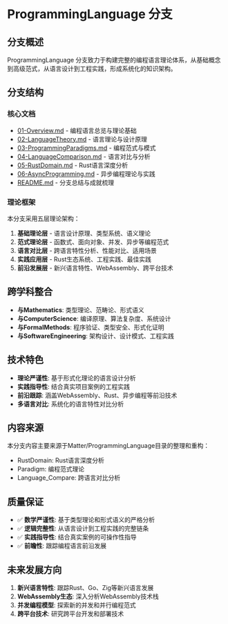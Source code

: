 # ProgrammingLanguage 分支

## 分支概述

ProgrammingLanguage 分支致力于构建完整的编程语言理论体系，从基础概念到高级范式，从语言设计到工程实践，形成系统化的知识架构。

## 分支结构

### 核心文档

- [01-Overview.md](01-Overview.md) - 编程语言总览与理论基础
- [02-LanguageTheory.md](02-LanguageTheory.md) - 语言理论与设计原理
- [03-ProgrammingParadigms.md](03-ProgrammingParadigms.md) - 编程范式与模式
- [04-LanguageComparison.md](04-LanguageComparison.md) - 语言对比与分析
- [05-RustDomain.md](05-RustDomain.md) - Rust语言深度分析
- [06-AsyncProgramming.md](06-AsyncProgramming.md) - 异步编程理论与实践
- [README.md](README.md) - 分支总结与成就梳理

### 理论框架

本分支采用五层理论架构：

1. **基础理论层** - 语言设计原理、类型系统、语义理论
2. **范式理论层** - 函数式、面向对象、并发、异步等编程范式
3. **语言对比层** - 跨语言特性分析、性能对比、适用场景
4. **实践应用层** - Rust生态系统、工程实践、最佳实践
5. **前沿发展层** - 新兴语言特性、WebAssembly、跨平台技术

## 跨学科整合

- **与Mathematics**: 类型理论、范畴论、形式语义
- **与ComputerScience**: 编译原理、算法复杂度、系统设计
- **与FormalMethods**: 程序验证、类型安全、形式化证明
- **与SoftwareEngineering**: 架构设计、设计模式、工程实践

## 技术特色

- **理论严谨性**: 基于形式化理论的语言设计分析
- **实践指导性**: 结合真实项目案例的工程实践
- **前沿跟踪**: 涵盖WebAssembly、Rust、异步编程等前沿技术
- **多语言对比**: 系统化的语言特性对比分析

## 内容来源

本分支内容主要来源于Matter/ProgrammingLanguage目录的整理和重构：

- RustDomain: Rust语言深度分析
- Paradigm: 编程范式理论
- Language_Compare: 跨语言对比分析

## 质量保证

- ✅ **数学严谨性**: 基于类型理论和形式语义的严格分析
- ✅ **逻辑完整性**: 从语言设计到工程实践的完整链条
- ✅ **实践指导性**: 结合真实案例的可操作性指导
- ✅ **前瞻性**: 跟踪编程语言前沿发展

## 未来发展方向

1. **新兴语言特性**: 跟踪Rust、Go、Zig等新兴语言发展
2. **WebAssembly生态**: 深入分析WebAssembly技术栈
3. **并发编程模型**: 探索新的并发和并行编程范式
4. **跨平台技术**: 研究跨平台开发和部署技术

